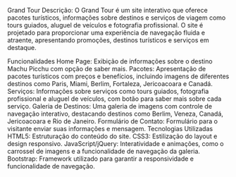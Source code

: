 Grand Tour
Descrição: O Grand Tour é um site interativo que oferece pacotes turísticos, informações sobre destinos e serviços de viagem como tours guiados, aluguel de veículos e fotografia profissional. O site é projetado para proporcionar uma experiência de navegação fluida e atraente, apresentando promoções, destinos turísticos e serviços em destaque.

Funcionalidades
Home Page: Exibição de informações sobre o destino Machu Picchu com opção de saber mais.
Pacotes: Apresentação de pacotes turísticos com preços e benefícios, incluindo imagens de diferentes destinos como Paris, Miami, Berlim, Fortaleza, Jericoacoara e Canadá.
Serviços: Informações sobre serviços como tours guiados, fotografia profissional e aluguel de veículos, com botão para saber mais sobre cada serviço.
Galeria de Destinos: Uma galeria de imagens com controle de navegação interativo, destacando destinos como Berlim, Veneza, Canadá, Jericoacoara e Rio de Janeiro.
Formulário de Contato: Formulário para o visitante enviar suas informações e mensagem.
Tecnologias Utilizadas
HTML5: Estruturação do conteúdo do site.
CSS3: Estilização do layout e design responsivo.
JavaScript/jQuery: Interatividade e animações, como o carrossel de imagens e a funcionalidade de navegação da galeria.
Bootstrap: Framework utilizado para garantir a responsividade e funcionalidade de navegação.
